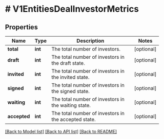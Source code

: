 # # V1EntitiesDealInvestorMetrics

## Properties

Name | Type | Description | Notes
------------ | ------------- | ------------- | -------------
**total** | **int** | The total number of investors. | [optional]
**draft** | **int** | The total number of investors in the draft state. | [optional]
**invited** | **int** | The total number of investors in the invited state. | [optional]
**signed** | **int** | The total number of investors in the signed state. | [optional]
**waiting** | **int** | The total number of investors in the waiting state. | [optional]
**accepted** | **int** | The total number of investors in the accepted state. | [optional]

[[Back to Model list]](../../README.md#models) [[Back to API list]](../../README.md#endpoints) [[Back to README]](../../README.md)
